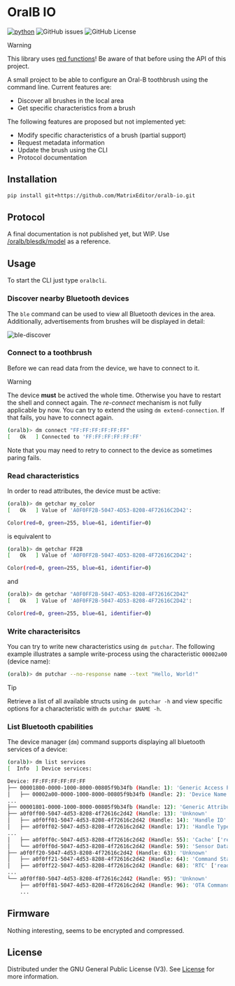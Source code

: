 # OralB IO

[![python](https://img.shields.io/python/required-version-toml?tomlFilePath=https%3A%2F%2Fraw.githubusercontent.com%2FMatrixEditor%2Foralb-io%2Fmaster%2Fpyproject.toml&logo=python)](https://www.python.org/downloads/)
![GitHub issues](https://img.shields.io/github/issues/MatrixEditor/oralb-io?logo=github)
![GitHub License](https://img.shields.io/github/license/MatrixEditor/oralb-io?logo=github)

> [!WARNING]
> This library uses [red functions](https://journal.stuffwithstuff.com/2015/02/01/what-color-is-your-function/)! Be aware of that before using the API of this project.

A small project to be able to configure an Oral-B toothbrush using
the command line. Current features are:

* Discover all brushes in the local area
* Get specific characteristics from a brush

The following features are proposed but not implemented yet:

* Modify specific characteristics of a brush (partial support)
* Request metadata information
* Update the brush using the CLI
* Protocol documentation

## Installation

```bash
pip install git+https://github.com/MatrixEditor/oralb-io.git
```

## Protocol

A final documentation is not published yet, but WIP. Use [/oralb/blesdk/model](https://github.com/MatrixEditor/oralb-io/blob/master/oralb/blesdk/model.py) as a reference.

## Usage

To start the CLI just type `oralbcli`.

### Discover nearby Bluetooth devices

The `ble` command can be used to view all Bluetooth devices in the area. Additionally,
advertisements from brushes will be displayed in detail:

![ble-discover](/Docs/source/_static/ble-discover.gif)

### Connect to a toothbrush

Before we can read data from the device, we have to connect to it.

> [!WARNING]
> The device **must** be actived the whole time. Otherwise you have to
> restart the shell and connect again. The *re-connect* mechanism is not
> fully applicable by now.
> You can try to extend the using `dm extend-connection`. If that fails,
> you have to connect again.

```bash
(oralb)> dm connect "FF:FF:FF:FF:FF:FF"
[   Ok   ] Connected to 'FF:FF:FF:FF:FF:FF'
```

Note that you may need to retry to connect to the device as sometimes
paring fails.

### Read characteristics

In order to read attributes, the device must be active:

```bash
(oralb)> dm getchar my_color
[   Ok   ] Value of 'A0F0FF2B-5047-4D53-8208-4F72616C2D42':

Color(red=0, green=255, blue=61, identifier=0)
```

is equivalent to

```bash
(oralb)> dm getchar FF2B
[   Ok   ] Value of 'A0F0FF2B-5047-4D53-8208-4F72616C2D42':

Color(red=0, green=255, blue=61, identifier=0)
```

and

```bash
(oralb)> dm getchar "A0F0FF2B-5047-4D53-8208-4F72616C2D42"
[   Ok   ] Value of 'A0F0FF2B-5047-4D53-8208-4F72616C2D42':

Color(red=0, green=255, blue=61, identifier=0)
```

### Write characterisitcs

You can try to write new characteristics using `dm putchar`. The following example illustrates a sample write-process using the characteristic `00002a00` (device name):

```bash
(oralb)> dm putchar --no-response name --text "Hello, World!"
```

> [!TIP]
> Retrieve a list of all available structs using `dm putchar -h` and
> view specific options for a characteristic with `dm putchar $NAME -h`.

### List Bluetooth cpabilities

The device manager (`dm`) command supports displaying all bluetooth services
of a device:

```bash
(oralb)> dm list services
[  Info  ] Device services:

Device: FF:FF:FF:FF:FF:FF
├── 00001800-0000-1000-8000-00805f9b34fb (Handle: 1): 'Generic Access Profile'
│   ├── 00002a00-0000-1000-8000-00805f9b34fb (Handle: 2): 'Device Name' ['read', 'write-without-response', 'write']
...
├── 00001801-0000-1000-8000-00805f9b34fb (Handle: 12): 'Generic Attribute Profile'
├── a0f0ff00-5047-4d53-8208-4f72616c2d42 (Handle: 13): 'Unknown'
│   ├── a0f0ff01-5047-4d53-8208-4f72616c2d42 (Handle: 14): 'Handle ID' ['read']
│   ├── a0f0ff02-5047-4d53-8208-4f72616c2d42 (Handle: 17): 'Handle Type' ['read']
...
│   ├── a0f0ff0c-5047-4d53-8208-4f72616c2d42 (Handle: 55): 'Cache' ['read', 'write', 'notify']
│   └── a0f0ff0d-5047-4d53-8208-4f72616c2d42 (Handle: 59): 'Sensor Data' ['read', 'notify']
├── a0f0ff20-5047-4d53-8208-4f72616c2d42 (Handle: 63): 'Unknown'
│   ├── a0f0ff21-5047-4d53-8208-4f72616c2d42 (Handle: 64): 'Command Status' ['read', 'write', 'notify']
│   ├── a0f0ff22-5047-4d53-8208-4f72616c2d42 (Handle: 68): 'RTC' ['read', 'write']
...
└── a0f0ff80-5047-4d53-8208-4f72616c2d42 (Handle: 95): 'Unknown'
    ├── a0f0ff81-5047-4d53-8208-4f72616c2d42 (Handle: 96): 'OTA Command' ['read', 'write']
    ...
```


## Firmware

Nothing interesting, seems to be encrypted and compressed.


## License

Distributed under the GNU General Public License (V3). See [License](LICENSE) for more information.
